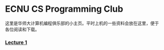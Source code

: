 ECNU CS Programming Club
======
这里是华师大计算机编程俱乐部的小主页。平时上机的一些资料会放在这里，便于各位阅读和下载。

<h3><a href="https://www.ecpc.top/Lecture1.html">Lecture 1</a></h3>

